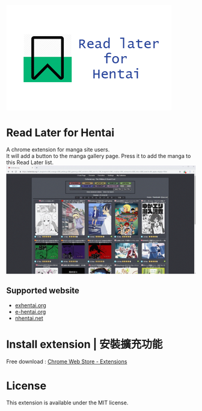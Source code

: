 [![image](https://github.com/chuang861012/Read-Later-for-Hentai/blob/master/md_res/banner.png)](https://chrome.google.com/webstore/detail/read-later-for-hentai/bipmijeginoipfkdmhfmjcdebpijejhn)
# Read Later for Hentai
A chrome extension for manga site users.    
It will add a button to the manga gallery page. Press it to add the manga to this Read Later list.    
![image](https://github.com/chuang861012/Read-Later-for-Hentai/blob/master/md_res/demo.gif)
## Supported website
- [exhentai.org](http://exhentai.org)
- [e-hentai.org](http://e-hentai.org)
- [nhentai.net](https://nhentai.net)
# Install extension | 安裝擴充功能
Free download : [Chrome Web Store - Extensions](https://chrome.google.com/webstore/detail/read-later-for-hentai/bipmijeginoipfkdmhfmjcdebpijejhn)
# License
This extension is available under the MIT license.